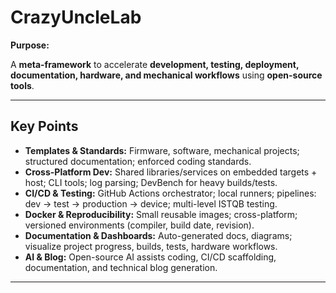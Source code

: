 # CrazyUncleLab

**Purpose:**  

A **meta-framework** to accelerate **development, testing, deployment, documentation, hardware, and mechanical workflows** using **open-source tools**.

---

## Key Points

- **Templates & Standards:** Firmware, software, mechanical projects; structured documentation; enforced coding standards.  
- **Cross-Platform Dev:** Shared libraries/services on embedded targets + host; CLI tools; log parsing; DevBench for heavy builds/tests.  
- **CI/CD & Testing:** GitHub Actions orchestrator; local runners; pipelines: dev → test → production → device; multi-level ISTQB testing.  
- **Docker & Reproducibility:** Small reusable images; cross-platform; versioned environments (compiler, build date, revision).  
- **Documentation & Dashboards:** Auto-generated docs, diagrams; visualize project progress, builds, tests, hardware workflows.  
- **AI & Blog:** Open-source AI assists coding, CI/CD scaffolding, documentation, and technical blog generation.

---